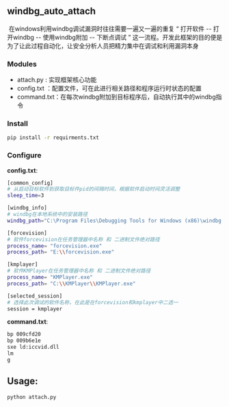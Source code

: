## windbg_auto_attach
​     在windows利用windbg调试漏洞时往往需要一遍又一遍的重复 “ 打开软件 -- 打开windbg -- 使用windbg附加 -- 下断点调试 ” 这一流程。开发此框架的目的便是为了让此过程自动化，让安全分析人员把精力集中在调试和利用漏洞本身

### Modules
 - attach.py : 实现框架核心功能
 - config.txt ：配置文件，可在此进行相关路径和程序运行时状态的配置 
 - command.txt：在每次windbg附加到目标程序后，自动执行其中的windbg指令

### Install
```sh
pip install -r requirments.txt
```

### Configure
**config.txt**:
```sh
[common_config]
# 从启动目标软件到获取目标件pid的间隔时间，根据软件启动时间灵活调整
sleep_time=3    

[windbg_info]
# windbg在本地系统中的安装路径
windbg_path="C:\Program Files\Debugging Tools for Windows (x86)\windbg.exe"

[forcevision]
# 软件forcevision在任务管理器中名称 和 二进制文件绝对路径
process_name= "forcevision.exe"
process_path= "E:\\forcevision.exe"

[kmplayer]
# 软件KMPlayer在任务管理器中名称 和 二进制文件绝对路径
process_name= "KMPlayer.exe"
process_path= "C:\\KMPlayer\\KMPlayer.exe"

[selected_session]
# 选择此次调试的软件名称，在此是在forcevision和kmplayer中二选一
session = kmplayer
```

**command.txt**:
```sh
bp 009cfd20
bp 009b6e1e
sxe ld:iccvid.dll
lm
g
```

## Usage:
```python
python attach.py
```